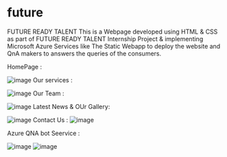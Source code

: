 # future
FUTURE READY TALENT
       This is a Webpage developed using HTML & CSS as part of FUTURE READY TALENT Internship Project & implementing Microsoft Azure Services like The Static Webapp to deploy the website and QnA makers to answers the queries of the consumers.

HomePage :

![image](https://user-images.githubusercontent.com/79292977/175273820-e72fb750-c741-4b54-8ed2-16a28daea317.png)
Our services :

![image](https://user-images.githubusercontent.com/79292977/175273926-ee960d6b-9ee0-46fe-9206-1af0981b06ae.png)
Our Team : 

![image](https://user-images.githubusercontent.com/79292977/175273907-242ae9c4-5d61-4e9e-b4ca-aa6d39ad69c0.png)
Latest News & OUr Gallery:

![image](https://user-images.githubusercontent.com/79292977/175273906-96039f5a-1049-4f24-af22-5f147b5d48cf.png)
Contact Us :
![image](https://user-images.githubusercontent.com/79292977/175273960-56cd95fa-b8fd-428d-a766-34dcaf60260a.png)

Azure QNA bot Seervice :

![image](https://user-images.githubusercontent.com/79292977/175282609-9667c3a5-654b-478f-9791-0395fe735f0e.png)
![image](https://user-images.githubusercontent.com/79292977/175283888-9bc5d54a-a0cd-41f3-84a4-7a480512c6b4.png)


